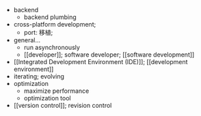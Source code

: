 - backend
    - backend plumbing
- cross-platform development;
    - port: 移植;
- general...
    - run asynchronously
    - [[developer]]; software developer; [[software development]]
- [[Integrated Development Environment (IDE)]]; [[development environment]]
- iterating; evolving
- optimization
    - maximize performance
    - optimization tool
- [[version control]]; revision control
